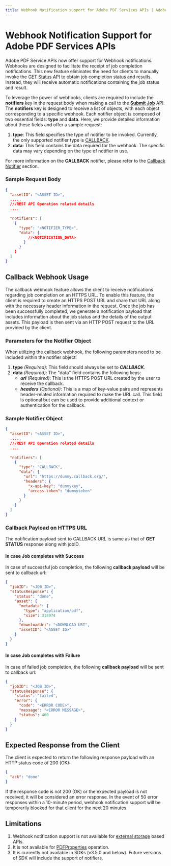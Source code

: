 ```yaml
---
title: Webhook Notification support for Adobe PDF Services APIs | Adobe PDF Services
---
```

# **Webhook Notification Support for Adobe PDF Services APIs**

Adobe PDF Service APIs now offer support for Webhook notifications. Webhooks are designed to facilitate the receipt of job completion notifications. This new feature eliminates the need for clients to manually invoke the [GET Status API](https://developer.adobe.com/document-services/docs/apis/#tag/Create-PDF/operation/pdfoperations.jobstatus) to obtain job completion status and results. Instead, they will receive automatic notifications containing the job status and result.

To leverage the power of webhooks, clients are required to include the **notifiers** key in the request body when making a call to the **[Submit Job](https://developer.adobe.com/document-services/docs/apis/#tag/Create-PDF/operation/pdfoperations.createpdf)** API. The **notifiers** key is designed to receive a list of objects, with each object corresponding to a specific webhook. Each notifier object is composed of two essential fields: **type** and **data**. Here, we provide detailed information about these fields and offer a sample request:

1. **type**: This field specifies the type of notifier to be invoked. Currently, the only supported notifier type is [CALLBACK](#callback-webhook-usage).
2. **data**: This field contains the data required for the webhook. The specific data may vary depending on the type of notifier in use.

For more information on the **CALLBACK** notifier, please refer to the [Callback Notifier](#callback-webhook-usage) section.

### Sample Request Body
```json
{
  "assetID": "<ASSET ID>",
  ....,
  ///REST API Operation related details
  ....
  
  "notifiers": [
    {
      "type": "<NOTIFIER_TYPE>",
      "data": {
          //<NOTIFICATION_DATA>
        }
      }
    }
  ]
}
```

## **Callback Webhook Usage**
The callback webhook feature allows the client to receive notifications regarding job completion on an HTTPS URL. To enable this feature, the client is required to create an HTTPS POST URL and share that URL along with the necessary header information in the request. Once the job has been successfully completed, we generate a notification payload that includes information about the job status and the details of the output assets. This payload is then sent via an HTTP POST request to the URL provided by the client.

### Parameters for the Notifier Object
When utilizing the callback webhook, the following parameters need to be included within the notifier object:
1. **type** _(Required)_: This field should always be set to ***CALLBACK***.
2. **data** _(Required)_: The "data" field contains the following keys:
    * ***url*** _(Required)_: This is the HTTPS POST URL created by the user to receive the callback.
    * ***headers*** _(Optional)_: This is a map of key-value pairs and represents header-related information required to make the URL call. This field is optional but can be used to provide additional context or authentication for the callback.

### Sample Notifier Object

```json
{
  "assetID": "<ASSET ID>",
  ....,
  ///REST API Operation related details
  ....
  
  "notifiers": [
    {
      "type": "CALLBACK",
      "data": {
        "url": "https://dummy.callback.org/",
        "headers": {
          "x-api-key": "dummykey",
          "access-token": "dummytoken"
        }
      }
    }
  ]
}
```

### Callback Payload on HTTPS URL
The notification payload sent to CALLBACK URL is same as that of **GET STATUS** response along with jobID.

#### In case Job completes with Success
In case of successful job completion, the following **callback payload** will be sent to callback url:
```json
{
  "jobID": "<JOB ID>",
  "statusResponse": {
    "status": "done",
    "asset": {
      "metadata": {
        "type": "application/pdf",
        "size": 318974
      },
      "downloadUri": "<DOWNLOAD URI",
      "assetID": "<ASSET ID>"
    }
  }
}
```

#### In case Job completes with Failure
In case of failed job completion, the following **callback payload** will be sent to callback url:
```json
{
  "jobID": "<JOB ID>",
  "statusResponse": {
    "status": "failed",
    "error": {
      "code": "<ERROR CODE>",
      "message": "<ERROR MESSAGE>",
      "status": 400
    }
  }
}
```

## Expected Response from the Client
The client is expected to return the following response payload with an HTTP status code of 200 (OK):
```json
{
  "ack": "done"
}
```
<InlineAlert slots="text"/>
<div>
If the response code is not 200 (OK) or the expected payload is not received, it will be considered an error response. In the event of 50 error responses within a 10-minute period, webhook notification support will be temporarily blocked for that client for the next 20 minutes.
</div>

## Limitations
1. Webhook notification support is not available for [external storage](https://developer.adobe.com/document-services/docs/overview/pdf-services-api/howtos/pdf-external-storage-sol/) based APIs.
2. It is not available for [PDFProperties](https://developer.adobe.com/document-services/docs/overview/pdf-services-api/howtos/pdf-properties/) operation.
2. It is currently not available in SDKs (v3.5.0 and below). Future versions of SDK will include the support of notifiers.
